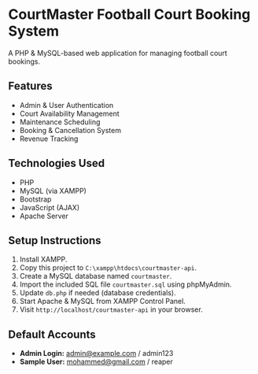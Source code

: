 # CourtMaster Football Court Booking System

A PHP & MySQL-based web application for managing football court bookings.  

## Features
- Admin & User Authentication
- Court Availability Management
- Maintenance Scheduling
- Booking & Cancellation System
- Revenue Tracking

## Technologies Used
- PHP
- MySQL (via XAMPP)
- Bootstrap
- JavaScript (AJAX)
- Apache Server

## Setup Instructions
1. Install XAMPP.
2. Copy this project to `C:\xampp\htdocs\courtmaster-api`.
3. Create a MySQL database named `courtmaster`.
4. Import the included SQL file `courtmaster.sql` using phpMyAdmin.
5. Update `db.php` if needed (database credentials).
6. Start Apache & MySQL from XAMPP Control Panel.
7. Visit `http://localhost/courtmaster-api` in your browser.

## Default Accounts
- **Admin Login:** admin@example.com / admin123  
- **Sample User:** mohammed@gmail.com / reaper
